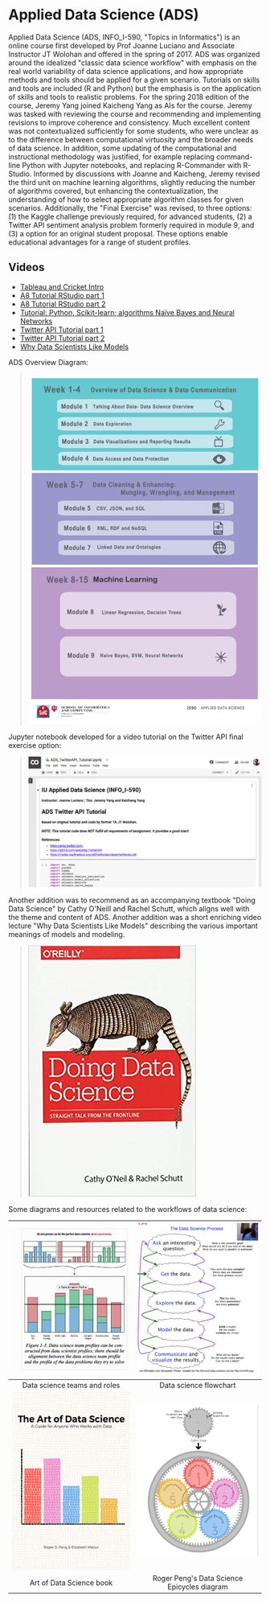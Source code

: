# Applied Data Science (ADS)

Applied Data Science (ADS, INFO_I-590, "Topics in Informatics") is an online course first
developed by Prof Joanne Luciano and Associate Instructor JT Wolohan and offered in the
spring of 2017.  ADS was organized around the idealized "classic data science workflow"
with emphasis on the real world variability of data science applications, and how
appropriate methods and tools should be applied for a given scenario.  Tutorials on skills
and tools are included (R and Python) but the emphasis is on the application of skills and
tools to realistic problems.  For the spring 2018 edition of the course, Jeremy Yang
joined Kaicheng Yang as AIs for the course.  Jeremy was tasked with reviewing the course
and recommending and implementing revisions to improve coherence and consistency.  Much
excellent content was not contextualized sufficiently for some students, who were unclear
as to the difference between computational virtuosity and the broader needs of data
science.  In addition, some updating of the computational and instructional methodology
was justified, for example replacing command-line Python with Jupyter notebooks, and
replacing R-Commander with R-Studio.  Informed by discussions with Joanne and Kaicheng,
Jeremy revised the third unit on machine learning algorithms, slightly reducing the number
of algorithms covered, but enhancing the contextualization, the understanding of how to
select appropriate algorithm classes for given scenarios.  Additionally, the "Final
Exercise" was revised, to three options: (1) the Kaggle challenge previously required, for
advanced students, (2) a Twitter API sentiment analysis problem formerly required in module 9,
and (3) a option for an original student proposal.  These options enable educational
advantages for a range of student profiles.

## Videos

* [Tableau and Cricket Intro](https://youtu.be/bpVyxE-b53s)
* [A8 Tutorial RStudio part 1](https://youtu.be/SFSD4lvfLV8)
* [A8 Tutorial RStudio part 2](https://youtu.be/86SZKGXkAMQ)
* [Tutorial: Python, Scikit-learn; algorithms Naïve Bayes and Neural Networks](https://youtu.be/Nh526ML7BIU)
* [Twitter API Tutorial part 1](https://youtu.be/UmDjMEW3_js)
* [Twitter API Tutorial part 2](https://youtu.be/w6EhDZ_mRgk)
* [Why Data Scientists Like Models](https://youtu.be/7_TqniMriGg)


ADS Overview Diagram:

> <img src="images/ADS_Course_Diagram.jpeg" width="600">

Jupyter notebook developed for a video tutorial on the Twitter API final exercise option:

> <img src="images/ADS_TwitterAPI_Jupyter-Colaboratory.png" width="600">

Another addition was to recommend as an accompanying textbook "Doing Data Science" by
Cathy O'Neill and Rachel Schutt, which aligns well with the theme and content of ADS.
Another addition was a short enriching video lecture "Why Data Scientists Like Models"
describing the various important meanings of models and modeling.

> <img src="images/DoingDataScience_cover.jpg">

Some diagrams and resources related to the workflows of data science:

| <img src="images/data-science-teams.png" width="400"> | <img src="images/DataScienceFlowchart.png" width="400"> |
|:---:|:---:|
| Data science teams and roles | Data science flowchart |
| <img src="images/ArtOfDataScience_cover.png" width="400"> | <img src="images/Peng-Data-Science-Epicycles.jpg" width="400">  |
| Art of Data Science book | Roger Peng's Data Science Epicycles diagram  |
